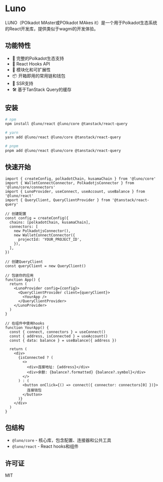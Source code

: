 # Luno

LUNO（POlkadot MAster或POlkadot MAkes it）是一个用于Polkadot生态系统的React开发库，提供类似于wagmi的开发体验。

## 功能特性

- 💼 完整的Polkadot生态支持
- 🔄 React Hooks API
- 🧩 模块化和可扩展性
- 📦 开箱即用的常用链和钱包
- 🔌 SSR支持
- 🛠️ 基于TanStack Query的缓存

## 安装

```bash
# npm
npm install @luno/react @luno/core @tanstack/react-query

# yarn
yarn add @luno/react @luno/core @tanstack/react-query

# pnpm
pnpm add @luno/react @luno/core @tanstack/react-query
```

## 快速开始

```tsx
import { createConfig, polkadotChain, kusamaChain } from '@luno/core'
import { WalletConnectConnector, PolkadotjsConnector } from '@luno/core/connectors'
import { LunoProvider, useConnect, useAccount, useBalance } from '@luno/react'
import { QueryClient, QueryClientProvider } from '@tanstack/react-query'

// 创建配置
const config = createConfig({
  chains: [polkadotChain, kusamaChain],
  connectors: [
    new PolkadotjsConnector(),
    new WalletConnectConnector({
      projectId: 'YOUR_PROJECT_ID',
    }),
  ],
})

// 创建QueryClient
const queryClient = new QueryClient()

// 包装你的应用
function App() {
  return (
    <LunoProvider config={config}>
      <QueryClientProvider client={queryClient}>
        <YourApp />
      </QueryClientProvider>
    </LunoProvider>
  )
}

// 在组件中使用hooks
function YourApp() {
  const { connect, connectors } = useConnect()
  const { address, isConnected } = useAccount()
  const { data: balance } = useBalance({ address })

  return (
    <div>
      {isConnected ? (
        <>
          <div>连接地址: {address}</div>
          <div>余额: {balance?.formatted} {balance?.symbol}</div>
        </>
      ) : (
        <button onClick={() => connect({ connector: connectors[0] })}>
          连接钱包
        </button>
      )}
    </div>
  )
}
```

## 包结构

- `@luno/core` - 核心库，包含配置、连接器和公共工具
- `@luno/react` - React hooks和组件

## 许可证

MIT 
